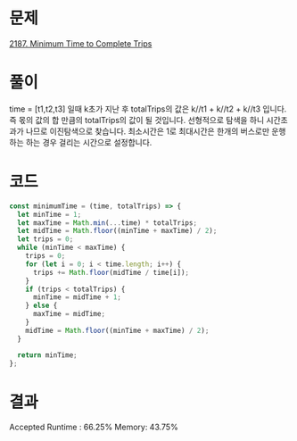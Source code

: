 # 문제

[2187. Minimum Time to Complete Trips](https://leetcode.com/problems/minimum-time-to-complete-trips/description/)

# 풀이

time = [t1,t2,t3] 일때 k초가 지난 후 totalTrips의 값은 k//t1 + k//t2 + k//t3 입니다.
즉 몫의 값의 합 만큼의 totalTrips의 값이 될 것입니다. 선형적으로 탐색을 하니 시간초과가 나므로 이진탐색으로 찾습니다. 최소시간은 1로 최대시간은 한개의 버스로만 운행하는 하는 경우 걸리는 시간으로 설정합니다.

# 코드

```javascript
const minimumTime = (time, totalTrips) => {
  let minTime = 1;
  let maxTime = Math.min(...time) * totalTrips;
  let midTime = Math.floor((minTime + maxTime) / 2);
  let trips = 0;
  while (minTime < maxTime) {
    trips = 0;
    for (let i = 0; i < time.length; i++) {
      trips += Math.floor(midTime / time[i]);
    }
    if (trips < totalTrips) {
      minTime = midTime + 1;
    } else {
      maxTime = midTime;
    }
    midTime = Math.floor((minTime + maxTime) / 2);
  }

  return minTime;
};
```

# 결과

Accepted
Runtime : 66.25%
Memory: 43.75%
